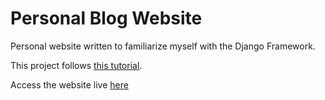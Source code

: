 # Personal Blog Website
Personal website written to familiarize myself with the Django Framework. 

This project follows [this tutorial](https://github.com/justdjango/dream_blog). 

Access the website live [here](http://namorseb.com:8000)

